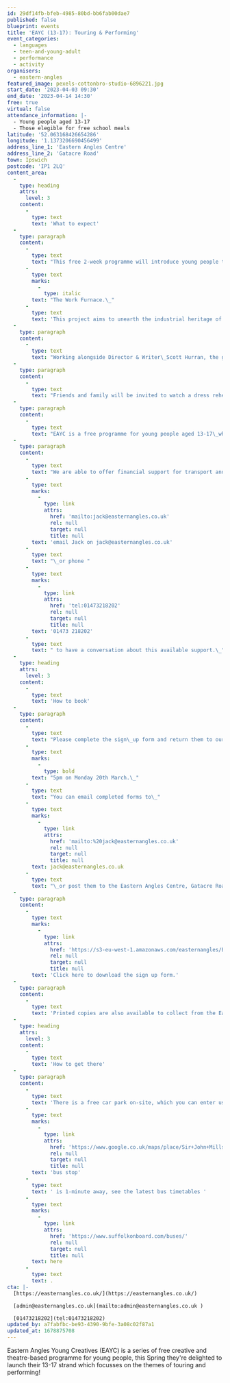 ```yaml
---
id: 29df14fb-bfeb-4985-80bd-bb6fab00dae7
published: false
blueprint: events
title: 'EAYC (13-17): Touring & Performing'
event_categories:
  - languages
  - teen-and-young-adult
  - performance
  - activity
organisers:
  - eastern-angles
featured_image: pexels-cottonbro-studio-6896221.jpg
start_date: '2023-04-03 09:30'
end_date: '2023-04-14 14:30'
free: true
virtual: false
attendance_information: |-
  - Young people aged 13-17
  - Those elegible for free school meals
latitude: '52.063168426654286'
longitude: '1.1373206690456499'
address_line_1: 'Eastern Angles Centre'
address_line_2: 'Gatacre Road'
town: Ipswich
postcode: 'IP1 2LQ'
content_area:
  -
    type: heading
    attrs:
      level: 3
    content:
      -
        type: text
        text: 'What to expect'
  -
    type: paragraph
    content:
      -
        type: text
        text: "This free 2-week programme will introduce young people to advanced level drama practices, including devising a piece of theatre based around our current\_community heritage project\_"
      -
        type: text
        marks:
          -
            type: italic
        text: "The Work Furnace.\_"
      -
        type: text
        text: 'This project aims to unearth the industrial heritage of Ipswich and celebrate the stories of the people who worked in the town''s factories in the late 20th century.'
  -
    type: paragraph
    content:
      -
        type: text
        text: "Working alongside Director & Writer\_Scott Hurran, the group will create their own show to tour and perform to two local care homes in this exciting intergenerational project. Young people will not only develop their drama skills, but will also support their mental growth, divergent thinking and social skills.\_"
  -
    type: paragraph
    content:
      -
        type: text
        text: "Friends and family will be invited to watch a dress rehearsal performance of the show at the\_Sir John Mills Theatre (Eastern Angles Centre) on Thursday 13th April, before touring the final performance to care on homes on Friday 14th April.\_"
  -
    type: paragraph
    content:
      -
        type: text
        text: "EAYC is a free programme for young people aged 13-17\_who are eligible for free school\_meals.\_If you're interested in taking part but are not eligible for free school meals, please do still get in touch with us."
  -
    type: paragraph
    content:
      -
        type: text
        text: "We are able to offer financial support for transport and other expenses that may come up as a result of attending this programme. Please\_"
      -
        type: text
        marks:
          -
            type: link
            attrs:
              href: 'mailto:jack@easternangles.co.uk'
              rel: null
              target: null
              title: null
        text: 'email Jack on jack@easternangles.co.uk'
      -
        type: text
        text: "\_or phone "
      -
        type: text
        marks:
          -
            type: link
            attrs:
              href: 'tel:01473218202'
              rel: null
              target: null
              title: null
        text: '01473 218202'
      -
        type: text
        text: " to have a conversation about this available support.\_"
  -
    type: heading
    attrs:
      level: 3
    content:
      -
        type: text
        text: 'How to book'
  -
    type: paragraph
    content:
      -
        type: text
        text: "Please complete the sign\_up form and return them to our Engagement Officer Jack Tricker by\_"
      -
        type: text
        marks:
          -
            type: bold
        text: "5pm on Monday 20th March.\_"
      -
        type: text
        text: "You can email completed forms to\_"
      -
        type: text
        marks:
          -
            type: link
            attrs:
              href: 'mailto:%20jack@easternangles.co.uk'
              rel: null
              target: null
              title: null
        text: jack@easternangles.co.uk
      -
        type: text
        text: "\_or post them to the Eastern Angles Centre, Gatacre Road, Ipswich IP1 2LQ."
  -
    type: paragraph
    content:
      -
        type: text
        marks:
          -
            type: link
            attrs:
              href: 'https://s3-eu-west-1.amazonaws.com/easternangles/Eastern-Angles-Centre/Sign-up-form-EAYC-Touring-Performing-2023.docx'
              rel: null
              target: null
              title: null
        text: 'Click here to download the sign up form.'
  -
    type: paragraph
    content:
      -
        type: text
        text: 'Printed copies are also available to collect from the Eastern Angles Centre.'
  -
    type: heading
    attrs:
      level: 3
    content:
      -
        type: text
        text: 'How to get there'
  -
    type: paragraph
    content:
      -
        type: text
        text: 'There is a free car park on-site, which you can enter using the large blue gates located on the right-hand side of Gatacre Road. Other car parks nearby which are pay and display include: South Street Car Park (10 min walk to theatre), Portman Road Car Park (16 min walk to theatre). The closest '
      -
        type: text
        marks:
          -
            type: link
            attrs:
              href: 'https://www.google.co.uk/maps/place/Sir+John+Mills+Theatre/@52.0631843,1.1376062,19.75z/data=!4m12!1m6!3m5!1s0x47d9a1b5f34a8ddd:0xe05bc781d84ef4dd!2sEastern+Angles+Centre!8m2!3d52.0631422!4d1.13732!3m4!1s0x47d9a1b5f9a67d49:0x8856208cee78829a!8m2!3d52.063236!4d1.137275'
              rel: null
              target: null
              title: null
        text: 'bus stop'
      -
        type: text
        text: ' is 1-minute away, see the latest bus timetables '
      -
        type: text
        marks:
          -
            type: link
            attrs:
              href: 'https://www.suffolkonboard.com/buses/'
              rel: null
              target: null
              title: null
        text: here
      -
        type: text
        text: .
cta: |-
  [https://easternangles.co.uk/](https://easternangles.co.uk/)

  [admin@easternangles.co.uk](mailto:admin@easternangles.co.uk )

  [01473218202](tel:01473218202)
updated_by: a7fabfbc-be93-4390-9bfe-3a08c02f87a1
updated_at: 1678875708
---
```

Eastern Angles Young Creatives (EAYC) is a series of free creative and theatre-based programme for young people, this Spring they're delighted to launch their 13-17 strand which focusses on the themes of touring and performing!